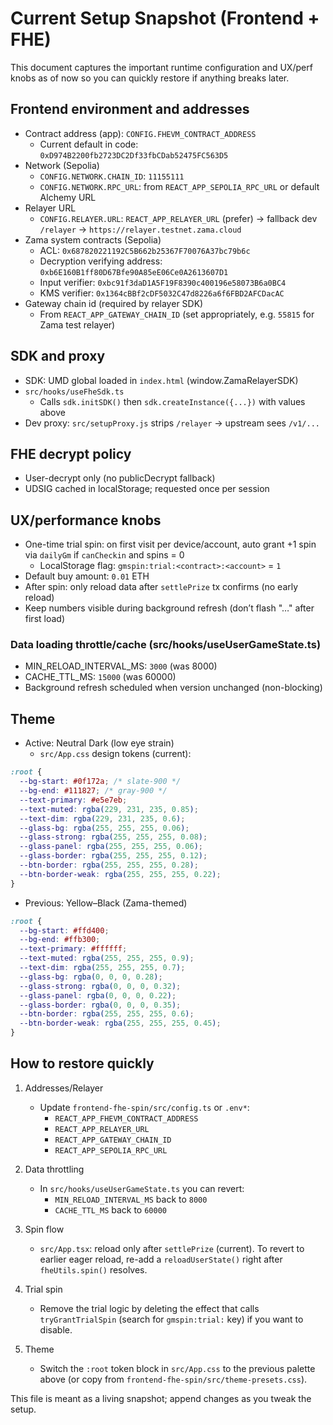 # Current Setup Snapshot (Frontend + FHE)

This document captures the important runtime configuration and UX/perf knobs as of now so you can quickly restore if
anything breaks later.

## Frontend environment and addresses

- Contract address (app): `CONFIG.FHEVM_CONTRACT_ADDRESS`
  - Current default in code: `0xD974B2200fb2723DC2Df33fbCDab52475FC563D5`
- Network (Sepolia)
  - `CONFIG.NETWORK.CHAIN_ID`: `11155111`
  - `CONFIG.NETWORK.RPC_URL`: from `REACT_APP_SEPOLIA_RPC_URL` or default Alchemy URL
- Relayer URL
  - `CONFIG.RELAYER.URL`: `REACT_APP_RELAYER_URL` (prefer) → fallback dev `/relayer` →
    `https://relayer.testnet.zama.cloud`
- Zama system contracts (Sepolia)
  - ACL: `0x687820221192C5B662b25367F70076A37bc79b6c`
  - Decryption verifying address: `0xb6E160B1ff80D67Bfe90A85eE06Ce0A2613607D1`
  - Input verifier: `0xbc91f3daD1A5F19F8390c400196e58073B6a0BC4`
  - KMS verifier: `0x1364cBBf2cDF5032C47d8226a6f6FBD2AFCDacAC`
- Gateway chain id (required by relayer SDK)
  - From `REACT_APP_GATEWAY_CHAIN_ID` (set appropriately, e.g. `55815` for Zama test relayer)

## SDK and proxy

- SDK: UMD global loaded in `index.html` (window.ZamaRelayerSDK)
- `src/hooks/useFheSdk.ts`
  - Calls `sdk.initSDK()` then `sdk.createInstance({...})` with values above
- Dev proxy: `src/setupProxy.js` strips `/relayer` → upstream sees `/v1/...`

## FHE decrypt policy

- User-decrypt only (no publicDecrypt fallback)
- UDSIG cached in localStorage; requested once per session

## UX/performance knobs

- One-time trial spin: on first visit per device/account, auto grant +1 spin via `dailyGm` if `canCheckin` and spins = 0
  - LocalStorage flag: `gmspin:trial:<contract>:<account>` = `1`
- Default buy amount: `0.01` ETH
- After spin: only reload data after `settlePrize` tx confirms (no early reload)
- Keep numbers visible during background refresh (don’t flash "…" after first load)

### Data loading throttle/cache (src/hooks/useUserGameState.ts)

- MIN_RELOAD_INTERVAL_MS: `3000` (was 8000)
- CACHE_TTL_MS: `15000` (was 60000)
- Background refresh scheduled when version unchanged (non-blocking)

## Theme

- Active: Neutral Dark (low eye strain)
  - `src/App.css` design tokens (current):

```css
:root {
  --bg-start: #0f172a; /* slate-900 */
  --bg-end: #111827; /* gray-900 */
  --text-primary: #e5e7eb;
  --text-muted: rgba(229, 231, 235, 0.85);
  --text-dim: rgba(229, 231, 235, 0.6);
  --glass-bg: rgba(255, 255, 255, 0.06);
  --glass-strong: rgba(255, 255, 255, 0.08);
  --glass-panel: rgba(255, 255, 255, 0.06);
  --glass-border: rgba(255, 255, 255, 0.12);
  --btn-border: rgba(255, 255, 255, 0.28);
  --btn-border-weak: rgba(255, 255, 255, 0.22);
}
```

- Previous: Yellow–Black (Zama-themed)

```css
:root {
  --bg-start: #ffd400;
  --bg-end: #ffb300;
  --text-primary: #ffffff;
  --text-muted: rgba(255, 255, 255, 0.9);
  --text-dim: rgba(255, 255, 255, 0.7);
  --glass-bg: rgba(0, 0, 0, 0.28);
  --glass-strong: rgba(0, 0, 0, 0.32);
  --glass-panel: rgba(0, 0, 0, 0.22);
  --glass-border: rgba(0, 0, 0, 0.35);
  --btn-border: rgba(255, 255, 255, 0.6);
  --btn-border-weak: rgba(255, 255, 255, 0.45);
}
```

## How to restore quickly

1. Addresses/Relayer
   - Update `frontend-fhe-spin/src/config.ts` or `.env*`:
     - `REACT_APP_FHEVM_CONTRACT_ADDRESS`
     - `REACT_APP_RELAYER_URL`
     - `REACT_APP_GATEWAY_CHAIN_ID`
     - `REACT_APP_SEPOLIA_RPC_URL`

2. Data throttling
   - In `src/hooks/useUserGameState.ts` you can revert:
     - `MIN_RELOAD_INTERVAL_MS` back to `8000`
     - `CACHE_TTL_MS` back to `60000`

3. Spin flow
   - `src/App.tsx`: reload only after `settlePrize` (current). To revert to earlier eager reload, re-add a
     `reloadUserState()` right after `fheUtils.spin()` resolves.

4. Trial spin
   - Remove the trial logic by deleting the effect that calls `tryGrantTrialSpin` (search for `gmspin:trial:` key) if
     you want to disable.

5. Theme
   - Switch the `:root` token block in `src/App.css` to the previous palette above (or copy from
     `frontend-fhe-spin/src/theme-presets.css`).

This file is meant as a living snapshot; append changes as you tweak the setup.
